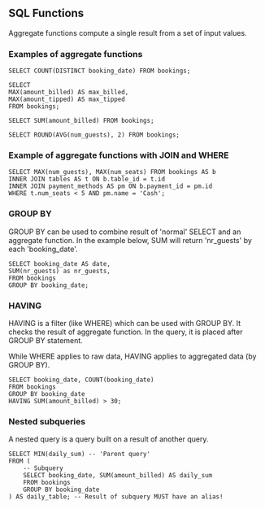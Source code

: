 ## SQL Functions

Aggregate functions compute a single result from a set of input values.

### Examples of aggregate functions

    SELECT COUNT(DISTINCT booking_date) FROM bookings;

    SELECT
    MAX(amount_billed) AS max_billed,
    MAX(amount_tipped) AS max_tipped
    FROM bookings;

    SELECT SUM(amount_billed) FROM bookings;

    SELECT ROUND(AVG(num_guests), 2) FROM bookings;

### Example of aggregate functions with JOIN and WHERE

    SELECT MAX(num_guests), MAX(num_seats) FROM bookings AS b
    INNER JOIN tables AS t ON b.table_id = t.id
    INNER JOIN payment_methods AS pm ON b.payment_id = pm.id
    WHERE t.num_seats < 5 AND pm.name = 'Cash';

### GROUP BY

GROUP BY can be used to combine result of 'normal' SELECT and an aggregate function.
In the example below, SUM will return 'nr_guests' by each 'booking_date'.

    SELECT booking_date AS date,
    SUM(nr_guests) as nr_guests,
    FROM bookings
    GROUP BY booking_date;

### HAVING

HAVING is a filter (like WHERE) which can be used with GROUP BY. It checks the result of aggregate function. In the query, it is placed after GROUP BY statement.

While WHERE applies to raw data, HAVING applies to aggregated data (by GROUP BY).

    SELECT booking_date, COUNT(booking_date)
    FROM bookings
    GROUP BY booking_date
    HAVING SUM(amount_billed) > 30;

### Nested subqueries

A nested query is a query built on a result of another query.

    SELECT MIN(daily_sum) -- 'Parent query'
    FROM (
        -- Subquery
        SELECT booking_date, SUM(amount_billed) AS daily_sum
        FROM bookings
        GROUP BY booking_date
    ) AS daily_table; -- Result of subquery MUST have an alias!